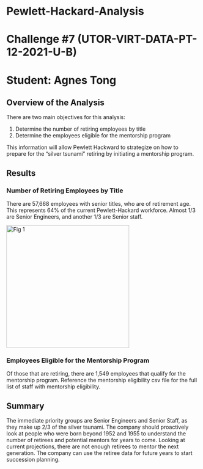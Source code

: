 # Pewlett-Hackard-Analysis
# Challenge #7 (UTOR-VIRT-DATA-PT-12-2021-U-B)
# Student: Agnes Tong

## Overview of the Analysis

There are two main objectives for this analysis: 
  1.	Determine the number of retiring employees by title
  2.	Determine the employees eligible for the mentorship program

This information will allow Pewlett Hackward to strategize on how to prepare for the “silver tsunami” retiring by initiating a mentorship program. 

## Results

### Number of Retiring Employees by Title

There are 57,668 employees with senior titles, who are of retirement age. This represents 64% of the current Pewlett-Hackard workforce. Almost 1/3 are Senior Engineers, and another 1/3 are Senior staff. 

<img width="321" alt="Fig 1" src="https://user-images.githubusercontent.com/96399622/154846544-d831b330-253c-4c9a-aded-1f4e4dc89605.PNG">

### Employees Eligible for the Mentorship Program 

Of those that are retiring, there are 1,549 employees that qualify for the mentorship program. Reference the mentorship eligibility csv file for the full list of staff with mentorship eligibility. 


## Summary

The immediate priority groups are Senior Engineers and Senior Staff, as they make up 2/3 of the silver tsunami. The company should proactively look at people who were born beyond 1952 and 1955 to understand the number of retirees and potential mentors for years to come. Looking at current projections, there are not enough retirees to mentor the next generation. The company can use the retiree data for future years to start succession planning. 

